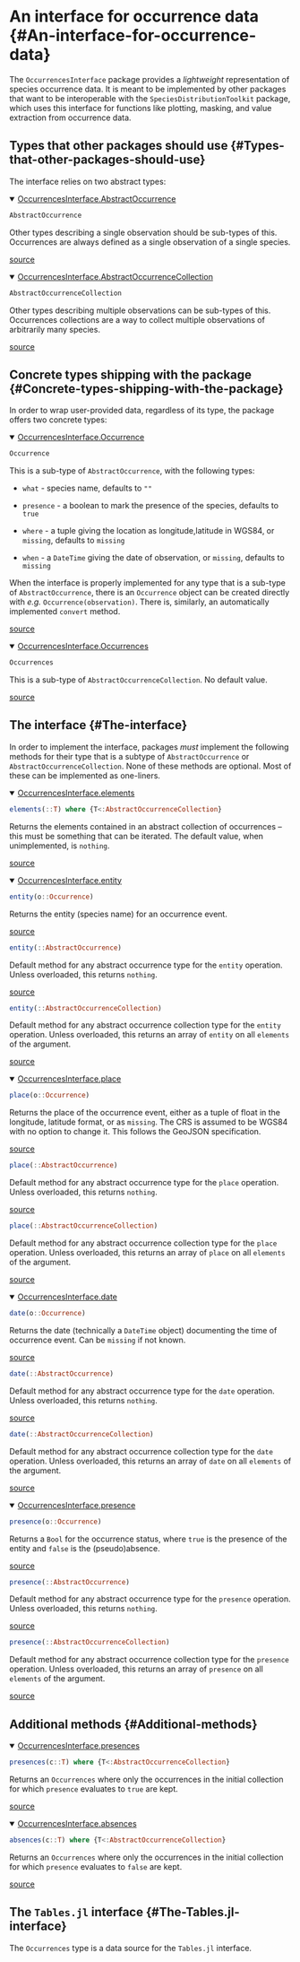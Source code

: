 
# An interface for occurrence data {#An-interface-for-occurrence-data}

The `OccurrencesInterface` package provides a _lightweight_ representation of species occurrence data. It is meant to be implemented by other packages that want to be interoperable with the `SpeciesDistributionToolkit` package, which uses this interface for functions like plotting, masking, and value extraction from occurrence data.

## Types that other packages should use {#Types-that-other-packages-should-use}

The interface relies on two abstract types:
<details class='jldocstring custom-block' open>
<summary><a id='OccurrencesInterface.AbstractOccurrence' href='#OccurrencesInterface.AbstractOccurrence'><span class="jlbinding">OccurrencesInterface.AbstractOccurrence</span></a> <Badge type="info" class="jlObjectType jlType" text="Type" /></summary>



```julia
AbstractOccurrence
```


Other types describing a single observation should be sub-types of this. Occurrences are always defined as a single observation of a single species.


[source](https://github.com/PoisotLab/SpeciesDistributionToolkit.jl/blob/6cb246120d9c532dcc72942b6dc3d97ca7395560/OccurrencesInterface/src/types.jl#L1-L5)

</details>

<details class='jldocstring custom-block' open>
<summary><a id='OccurrencesInterface.AbstractOccurrenceCollection' href='#OccurrencesInterface.AbstractOccurrenceCollection'><span class="jlbinding">OccurrencesInterface.AbstractOccurrenceCollection</span></a> <Badge type="info" class="jlObjectType jlType" text="Type" /></summary>



```julia
AbstractOccurrenceCollection
```


Other types describing multiple observations can be sub-types of this. Occurrences collections are a way to collect multiple observations of arbitrarily many species.


[source](https://github.com/PoisotLab/SpeciesDistributionToolkit.jl/blob/6cb246120d9c532dcc72942b6dc3d97ca7395560/OccurrencesInterface/src/types.jl#L8-L12)

</details>


## Concrete types shipping with the package {#Concrete-types-shipping-with-the-package}

In order to wrap user-provided data, regardless of its type, the package offers two concrete types:
<details class='jldocstring custom-block' open>
<summary><a id='OccurrencesInterface.Occurrence' href='#OccurrencesInterface.Occurrence'><span class="jlbinding">OccurrencesInterface.Occurrence</span></a> <Badge type="info" class="jlObjectType jlType" text="Type" /></summary>



```julia
Occurrence
```


This is a sub-type of `AbstractOccurrence`, with the following types:
- `what` - species name, defaults to `""`
  
- `presence` - a boolean to mark the presence of the species, defaults to `true`
  
- `where` - a tuple giving the location as longitude,latitude in WGS84, or `missing`, defaults to `missing`
  
- `when` - a `DateTime` giving the date of observation, or `missing`, defaults to `missing`
  

When the interface is properly implemented for any type that is a sub-type of `AbstractOccurrence`, there is an `Occurrence` object can be created directly with _e.g._ `Occurrence(observation)`. There is, similarly, an automatically implemented `convert` method.


[source](https://github.com/PoisotLab/SpeciesDistributionToolkit.jl/blob/6cb246120d9c532dcc72942b6dc3d97ca7395560/OccurrencesInterface/src/types.jl#L15-L26)

</details>

<details class='jldocstring custom-block' open>
<summary><a id='OccurrencesInterface.Occurrences' href='#OccurrencesInterface.Occurrences'><span class="jlbinding">OccurrencesInterface.Occurrences</span></a> <Badge type="info" class="jlObjectType jlType" text="Type" /></summary>



```julia
Occurrences
```


This is a sub-type of `AbstractOccurrenceCollection`. No default value.


[source](https://github.com/PoisotLab/SpeciesDistributionToolkit.jl/blob/6cb246120d9c532dcc72942b6dc3d97ca7395560/OccurrencesInterface/src/types.jl#L40-L44)

</details>


## The interface {#The-interface}

In order to implement the interface, packages _must_ implement the following methods for their type that is a subtype of `AbstractOccurrence` or `AbstractOccurrenceCollection`. None of these methods are optional. Most of these can be implemented as one-liners.
<details class='jldocstring custom-block' open>
<summary><a id='OccurrencesInterface.elements' href='#OccurrencesInterface.elements'><span class="jlbinding">OccurrencesInterface.elements</span></a> <Badge type="info" class="jlObjectType jlFunction" text="Function" /></summary>



```julia
elements(::T) where {T<:AbstractOccurrenceCollection}
```


Returns the elements contained in an abstract collection of occurrences – this must be something that can be iterated. The default value, when unimplemented, is `nothing`.


[source](https://github.com/PoisotLab/SpeciesDistributionToolkit.jl/blob/6cb246120d9c532dcc72942b6dc3d97ca7395560/OccurrencesInterface/src/interface.jl#L1-L5)

</details>

<details class='jldocstring custom-block' open>
<summary><a id='OccurrencesInterface.entity' href='#OccurrencesInterface.entity'><span class="jlbinding">OccurrencesInterface.entity</span></a> <Badge type="info" class="jlObjectType jlFunction" text="Function" /></summary>



```julia
entity(o::Occurrence)
```


Returns the entity (species name) for an occurrence event.


[source](https://github.com/PoisotLab/SpeciesDistributionToolkit.jl/blob/6cb246120d9c532dcc72942b6dc3d97ca7395560/OccurrencesInterface/src/interface.jl#L9-L13)



```julia
entity(::AbstractOccurrence)
```


Default method for any abstract occurrence type for the `entity` operation. Unless overloaded, this returns `nothing`.


[source](https://github.com/PoisotLab/SpeciesDistributionToolkit.jl/blob/6cb246120d9c532dcc72942b6dc3d97ca7395560/OccurrencesInterface/src/interface.jl#L55-L59)



```julia
entity(::AbstractOccurrenceCollection)
```


Default method for any abstract occurrence collection type for the `entity` operation. Unless overloaded, this returns an array of `entity` on all `elements` of the argument.


[source](https://github.com/PoisotLab/SpeciesDistributionToolkit.jl/blob/6cb246120d9c532dcc72942b6dc3d97ca7395560/OccurrencesInterface/src/interface.jl#L62-L66)

</details>

<details class='jldocstring custom-block' open>
<summary><a id='OccurrencesInterface.place' href='#OccurrencesInterface.place'><span class="jlbinding">OccurrencesInterface.place</span></a> <Badge type="info" class="jlObjectType jlFunction" text="Function" /></summary>



```julia
place(o::Occurrence)
```


Returns the place of the occurrence event, either as a tuple of float in the longitude, latitude format, or as `missing`. The CRS is assumed to be WGS84 with no option to change it. This follows the GeoJSON specification.


[source](https://github.com/PoisotLab/SpeciesDistributionToolkit.jl/blob/6cb246120d9c532dcc72942b6dc3d97ca7395560/OccurrencesInterface/src/interface.jl#L21-L25)



```julia
place(::AbstractOccurrence)
```


Default method for any abstract occurrence type for the `place` operation. Unless overloaded, this returns `nothing`.


[source](https://github.com/PoisotLab/SpeciesDistributionToolkit.jl/blob/6cb246120d9c532dcc72942b6dc3d97ca7395560/OccurrencesInterface/src/interface.jl#L55-L59)



```julia
place(::AbstractOccurrenceCollection)
```


Default method for any abstract occurrence collection type for the `place` operation. Unless overloaded, this returns an array of `place` on all `elements` of the argument.


[source](https://github.com/PoisotLab/SpeciesDistributionToolkit.jl/blob/6cb246120d9c532dcc72942b6dc3d97ca7395560/OccurrencesInterface/src/interface.jl#L62-L66)

</details>

<details class='jldocstring custom-block' open>
<summary><a id='OccurrencesInterface.date' href='#OccurrencesInterface.date'><span class="jlbinding">OccurrencesInterface.date</span></a> <Badge type="info" class="jlObjectType jlFunction" text="Function" /></summary>



```julia
date(o::Occurrence)
```


Returns the date (technically a `DateTime` object) documenting the time of occurrence event. Can be `missing` if not known.


[source](https://github.com/PoisotLab/SpeciesDistributionToolkit.jl/blob/6cb246120d9c532dcc72942b6dc3d97ca7395560/OccurrencesInterface/src/interface.jl#L39-L43)



```julia
date(::AbstractOccurrence)
```


Default method for any abstract occurrence type for the `date` operation. Unless overloaded, this returns `nothing`.


[source](https://github.com/PoisotLab/SpeciesDistributionToolkit.jl/blob/6cb246120d9c532dcc72942b6dc3d97ca7395560/OccurrencesInterface/src/interface.jl#L55-L59)



```julia
date(::AbstractOccurrenceCollection)
```


Default method for any abstract occurrence collection type for the `date` operation. Unless overloaded, this returns an array of `date` on all `elements` of the argument.


[source](https://github.com/PoisotLab/SpeciesDistributionToolkit.jl/blob/6cb246120d9c532dcc72942b6dc3d97ca7395560/OccurrencesInterface/src/interface.jl#L62-L66)

</details>

<details class='jldocstring custom-block' open>
<summary><a id='OccurrencesInterface.presence' href='#OccurrencesInterface.presence'><span class="jlbinding">OccurrencesInterface.presence</span></a> <Badge type="info" class="jlObjectType jlFunction" text="Function" /></summary>



```julia
presence(o::Occurrence)
```


Returns a `Bool` for the occurrence status, where `true` is the presence of the entity and `false` is the (pseudo)absence.


[source](https://github.com/PoisotLab/SpeciesDistributionToolkit.jl/blob/6cb246120d9c532dcc72942b6dc3d97ca7395560/OccurrencesInterface/src/interface.jl#L46-L50)



```julia
presence(::AbstractOccurrence)
```


Default method for any abstract occurrence type for the `presence` operation. Unless overloaded, this returns `nothing`.


[source](https://github.com/PoisotLab/SpeciesDistributionToolkit.jl/blob/6cb246120d9c532dcc72942b6dc3d97ca7395560/OccurrencesInterface/src/interface.jl#L55-L59)



```julia
presence(::AbstractOccurrenceCollection)
```


Default method for any abstract occurrence collection type for the `presence` operation. Unless overloaded, this returns an array of `presence` on all `elements` of the argument.


[source](https://github.com/PoisotLab/SpeciesDistributionToolkit.jl/blob/6cb246120d9c532dcc72942b6dc3d97ca7395560/OccurrencesInterface/src/interface.jl#L62-L66)

</details>


## Additional methods {#Additional-methods}
<details class='jldocstring custom-block' open>
<summary><a id='OccurrencesInterface.presences' href='#OccurrencesInterface.presences'><span class="jlbinding">OccurrencesInterface.presences</span></a> <Badge type="info" class="jlObjectType jlFunction" text="Function" /></summary>



```julia
presences(c::T) where {T<:AbstractOccurrenceCollection}
```


Returns an `Occurrences` where only the occurrences in the initial collection for which `presence` evaluates to `true` are kept.


[source](https://github.com/PoisotLab/SpeciesDistributionToolkit.jl/blob/6cb246120d9c532dcc72942b6dc3d97ca7395560/OccurrencesInterface/src/interface.jl#L71-L75)

</details>

<details class='jldocstring custom-block' open>
<summary><a id='OccurrencesInterface.absences' href='#OccurrencesInterface.absences'><span class="jlbinding">OccurrencesInterface.absences</span></a> <Badge type="info" class="jlObjectType jlFunction" text="Function" /></summary>



```julia
absences(c::T) where {T<:AbstractOccurrenceCollection}
```


Returns an `Occurrences` where only the occurrences in the initial collection for which `presence` evaluates to `false` are kept.


[source](https://github.com/PoisotLab/SpeciesDistributionToolkit.jl/blob/6cb246120d9c532dcc72942b6dc3d97ca7395560/OccurrencesInterface/src/interface.jl#L78-L82)

</details>


## The `Tables.jl` interface {#The-Tables.jl-interface}

The `Occurrences` type is a data source for the `Tables.jl` interface.

